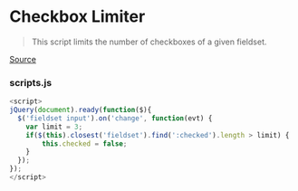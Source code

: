 # Checkbox Limiter
> This script limits the number of checkboxes of a given fieldset.

[Source](https://stackoverflow.com/questions/19001844/how-to-limit-the-number-of-selected-checkboxes)


### scripts.js
```javascript
<script>
jQuery(document).ready(function($){
  $('fieldset input').on('change', function(evt) {
    var limit = 3;
    if($(this).closest('fieldset').find(':checked').length > limit) {
        this.checked = false;
    }
  });
});
</script>
```
